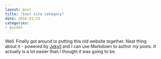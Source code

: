 ```yaml
---
layout: post
title: "test site category"
date: 2016-01-23
categories:
- guides
---
```


Well. Finally got around to putting this old website together. Neat thing about it - powered by [Jekyll](http://jekyllrb.com) and I can use Markdown to author my posts. It actually is a lot easier than I thought it was going to be.
